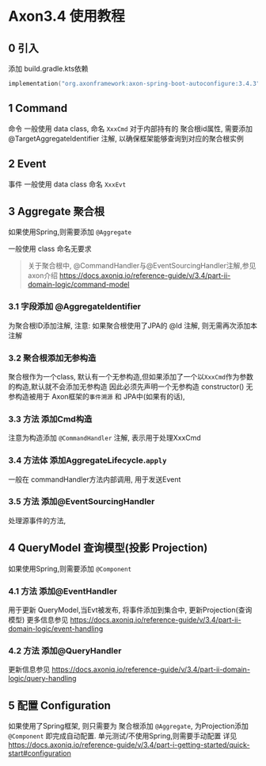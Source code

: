 # Axon3.4 使用教程

## 0 引入
添加 build.gradle.kts依赖
```gradle.kts
implementation("org.axonframework:axon-spring-boot-autoconfigure:3.4.3")
```

## 1 Command
命令
一般使用 data class,
命名 `XxxCmd`
对于内部持有的 聚合根id属性, 需要添加 @TargetAggregateIdentifier 注解, 以确保框架能够查询到对应的聚合根实例

## 2 Event
事件
一般使用 data class
命名 `XxxEvt`

## 3 Aggregate 聚合根
如果使用Spring,则需要添加 `@Aggregate`

一般使用 class
命名无要求


> 关于聚合根中, @CommandHandler与@EventSourcingHandler注解,参见
> axon介绍 https://docs.axoniq.io/reference-guide/v/3.4/part-ii-domain-logic/command-model

### 3.1 字段添加 @AggregateIdentifier
为聚合根ID添加注解,
注意: 如果聚合根使用了JPA的 @Id 注解, 则无需再次添加本注解

### 3.2 聚合根添加无参构造
聚合根作为一个class, 默认有一个无参构造,但如果添加了一个以`XxxCmd`作为参数的构造,默认就不会添加无参构造
因此必须先声明一个无参构造
constructor()
无参构造被用于 Axon框架的`事件溯源` 和 JPA中(如果有的话),

### 3.3 方法 添加Cmd构造
注意为构造添加 `@CommandHandler` 注解, 表示用于处理XxxCmd


### 3.4 方法体 添加AggregateLifecycle.`apply`
一般在 commandHandler方法内部调用, 用于发送Event 


### 3.5 方法 添加@EventSourcingHandler
处理源事件的方法, 

## 4 QueryModel 查询模型(投影 Projection) 
如果使用Spring,则需要添加 `@Component`

### 4.1 方法 添加@EventHandler
用于更新 QueryModel,当Evt被发布, 将事件添加到集合中, 更新Projection(查询模型) 
更多信息参见 https://docs.axoniq.io/reference-guide/v/3.4/part-ii-domain-logic/event-handling

### 4.2 方法 添加@QueryHandler
更新信息参见 https://docs.axoniq.io/reference-guide/v/3.4/part-ii-domain-logic/query-handling


## 5 配置 Configuration

如果使用了Spring框架, 则只需要为 聚合根添加 `@Aggregate`, 为Projection添加`@Component`
即完成自动配置.
单元测试/不使用Spring,则需要手动配置
详见 https://docs.axoniq.io/reference-guide/v/3.4/part-i-getting-started/quick-start#configuration

